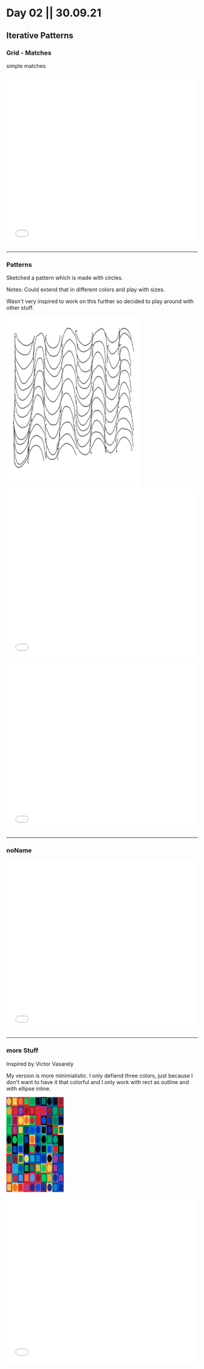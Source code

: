 # Day 02 || 30.09.21
 
## Iterative Patterns

### Grid - Matches

simple matches

<iframe src="../content/day02/01/embed.html" width="100%" height="450" frameborder="no"></iframe>

---

### Patterns

Sketched a pattern which is made with circles.

Notes: Could extend that in different colors and play with sizes.

Wasn't very inspired to work on this further so decided to play around with other stuff.

<img src="../content/day02/02/sketchPattern.png" width= "70%" height="450">

<iframe src="../content/day02/02/embed.html" width="100%" height="450" frameborder="no"></iframe>
<iframe src="../content/day02/03/embed.html" width="100%" height="450" frameborder="no"></iframe>

---

### noName

<iframe src="../content/day02/04/embed.html" width="100%" height="450" frameborder="no"></iframe>

---

### more Stuff

Inspired by Victor Vasarely

My version is more minimialistic. I only defiend three colors, just because I don't want to have it that colorful and I only work with rect as outline and with ellipse inline.

<img src="../content/day02/05/victor.png" width= "30%" height="250" >

<iframe src="../content/day02/05/embed.html" width="100%" height="450" frameborder="no"></iframe>





